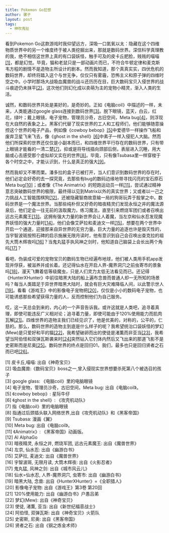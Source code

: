 ```yaml
---
title: Pokemon Go狂想
author: 骡子
layout: post
tags:
  - 神吹鬼扯
---
```


看到Pokemon Go这款游戏时我仰望远方，深吸一口氮氧以太：隐藏在这个四维物质世界中的另一个维度终于被人类挖掘出来，那就是数码世界。深信科学真理教的我，绝不相信这世界上真的有口袋妖怪，触手可及的皮卡丘肥脸，贱贱的喵喵[[1]](#Reference)，都是幻觉。毕竟，猫和老鼠只是一部动画片而已，不符合牛顿定律和麦克斯韦方程的剧情不是造物主所设计的剧本。然而我知道，那个真真实实，四伏危机的数码世界，却终将踏入这个与世无争，仅仅只有雾霾，恐怖主义和原子弹的四维时空之中。小学时那场大战吸血魔兽的战斗还历历在目，巨大数码宝贝入侵世界的战斗痕迹仍未抹平[[2]](#Reference)，这次他们则幻化成以卖萌为主的宠物小精灵，渐入人类的生活。

诚然，和数码世界共处是美好的，是奇妙的。正如《电脑coil》中描述的一样，未来，人类能通过google glass连接到数码世界[[3]](#Reference)。脱下眼镜，蓝天，白云，红花，绿叶；戴上眼镜，电子宠物，管理员沙奇，古旧空间，Meta bug[[4]](#Reference)，则浮现在大自然的表象之上。黑客们代替了现实世界的工人和工程师们，他们能够随意操控这个世界的电子产品，例如像《cowboy bebop》[[5]](#Reference)中爱德华一样操作飞船和废弃卫星飞来飞去，像《ghost in the shell》[[6]](#Reference)中素子一样入侵犯人大脑。然而他们所探索的世界还仅仅是小副本而已，和四维世界平行存在的数码世界，只有带上眼镜才能看的一清二楚[[7]](#Reference)，抑或是将导线插向颈部后侧，表层进入沉睡，用大脑或心去感受那个虚拟却又实在的世界[[8]](#Reference)。毕竟，只有像Tsubasa里一样穿梭于各个时空之中，才能认识到，什么是真正的强大[[9]](#Reference)。

然而我却又不寒而栗。潘多拉的盒子已被打开，当人们意识到数码世界的存在时，他们必定会好奇的去一探究竟，去那些有bug的数码边缘地带寻找闪亮的宝石原石Meta bug[[10]](#Reference)；或者像《The Animatrix》的短跑运动员一样[[11]](#Reference)，尝试通过精神意志突破数码世界的极限，最终得以见到Matrix以外的真实世界；又或者以一己之力挑战人工智能围棋狗[[12]](#Reference)，还被隐藏智商故意输一局的狗哥玩弄于股掌之中。数码世界是一个魔法世界。当那些纯朴但又好奇的暗夜精灵们发现永恒之井的魔法源泉后，他们定会一往无前的汲取魔力，练习魔法，直至引来燃烧军团们或者召唤出远古元素魔王[[13]](#Reference)。这拥有强大力量的新世界会让人着魔，当左京和仙水忍发现魔界妖怪的强大力量时[[14]](#Reference)，他们会像艾萨拉和麦迪文一样[[15]](#Reference)，想要在两个世界中开启一个通道，迎接那来自异世界的无穷力量。巨大力量的追逐也许是毁灭性的，当宇智波斑按照石碑的启示施展无限月读时，他有意识到自己会召唤出查克拉的祖先大筒木辉夜吗[[16]](#Reference)？当鬼丸猛手执风神之剑时，他知道自己脑袋上会长出两个角吗[[17]](#Reference)？

看吧，伪装成可爱的宠物宝贝的数码生物已经遍布地球，他们被人类用手机app发现并俘获，被滋养并成长着。还记得仙水在开启人界-魔界洞穴之前虫寄市的景象吗[[18]](#Reference)，漫天飞舞着低等级魔虫，只是人们灵力太低无法看见而已。还记得《HunterXHunter》中前往暗黑大陆的船上遍布念兽而普通人却一无所知的场景吗？每当人类踏足于异世界暗黑大陆时，就会有巨大灾难降临人间，以此警示世人[[19]](#Reference)。看看《游戏王》中的影像电子宠物把[[20]](#Reference)，仅仅是小小的数码电子宠物，也可能诱惑那些希望获得力量的人，反而控制他们为自己服务。

哎，这一天总会到来的，内心的一个声音告诉我。或许这就是人类吧，追寻着真理，即使可能违反广义相对论；追寻着力量，即使可能由于120%使用能力而肌肉瓦解[[21]](#Reference)。四维世界的造物主我们已经见识了，他是优美的，对称的，公平的，仁慈的。那么，数码世界的造物主到底是什么样子的呢？我希望统治口袋妖怪的梦幻(Mew)是只爱好和平的猫[[22]](#Reference)，我希望破卵而出的使徒是渚薫而非亚当[[23]](#Reference)，我希望当阿伯怪和双弹瓦斯袭来时[[24]](#Reference)突然钻入它们体内然后又飞出来的那道飞影不是史密斯而是尼奥[[25]](#Reference)。数码世界的终点是回归01，我们，最多也只是回归贤者之石而已吧[[26]](#Reference)。

[1] 皮卡丘,喵喵: 出自《神奇宝贝》<br>
[2] 吸血魔兽:《数码宝贝》boss之一,曾入侵现实世界想要杀死第八个被选召的孩子<br>
[3] google glass: 《电脑coil》里的电脑眼镜<br>
[4] 电子宠物，管理员沙奇，古旧空间，Meta bug: 出自《电脑coil》。<br>
[5] 《cowboy bebop》: 星际牛仔<br>
[6] 《ghost in the shell》: 《攻壳机动队》<br>
[7] 指《电脑coil》里的电脑眼镜<br>
[8] 指通过后颈插头联入网络世界,出自《攻壳机动队》和《黑客帝国》<br>
[9] Tsubasa: 漫画《翼》<br>
[10] Meta bug: 出自《电脑coil》。<br>
[11] 《Animatrix》: 《黑客帝国》动画版。<br>
[12] AI AlphaGo<br>
[13] 暗夜精灵, 永恒之井, 燃烧军团, 远古元素魔王: 出自《魔兽世界》<br>
[14] 左京, 仙水忍: 出自《幽游白书》<br>
[15] 艾萨拉, 麦迪文: 出自《魔兽世界》<br>
[16] 宇智波斑, 无限月读, 大筒木辉夜: 出自《火影忍者》<br>
[17] 鬼丸猛, 风神之剑: 出自《城市风云儿》<br>
[18] 仙水=仙水忍, 人界-魔界洞穴, 虫寄市: 出自《幽游白书》<br>
[19] 暗黑大陆, 念兽: 出自《HunterXHunter》=《全职猎人》<br>
[20] 影像电子宠物: 出自《游戏王》第3卷 第20回<br>
[21] 120%使用能力: 出自《幽游白书》户愚吕弟<br>
[22] 梦幻(Mew): 出自《神奇宝贝》<br>
[23] 使徒, 渚薫, 亚当: 出自《新世纪福音战士》<br>
[24] 阿伯怪, 双弹瓦斯: 出自《神奇宝贝》火箭队<br>
[25] 史密斯, 尼奥: 出自《黑客帝国》<br>
[26] 贤者之石: 出自《钢之炼金术师》
